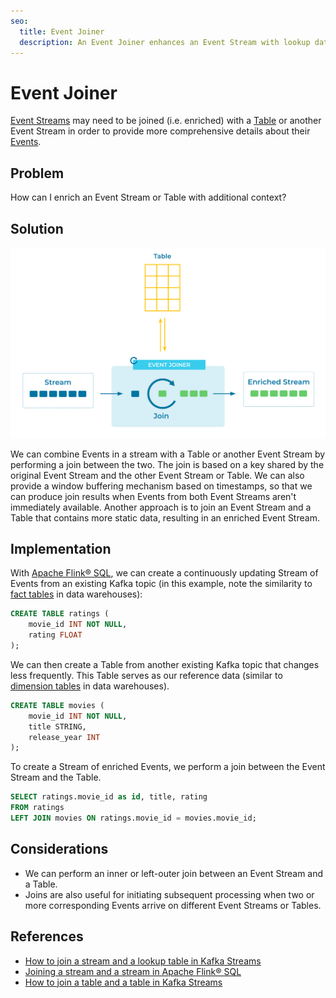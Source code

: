```yaml
---
seo:
  title: Event Joiner
  description: An Event Joiner enhances an Event Stream with lookup data by joining the stream with a Table or another Event Stream.
---
```


# Event Joiner

[Event Streams](../event-stream/event-stream.md) may need to be joined (i.e. enriched) with a [Table](../table/state-table.md) or another Event Stream in order to provide more comprehensive details about their [Events](../event/event.md).

## Problem

How can I enrich an Event Stream or Table with additional context?

## Solution

![event joiner](../img/event-joiner.svg)

We can combine Events in a stream with a Table or another Event Stream by performing a join between the two. The join is based on a key shared by the original Event Stream and the other Event Stream or Table. We can also provide a window buffering mechanism based on timestamps, so that we can produce join results when Events from both Event Streams aren't immediately available. Another approach is to join an Event Stream and a Table that contains more static data, resulting in an enriched Event Stream. 

## Implementation

With [Apache Flink® SQL](https://nightlies.apache.org/flink/flink-docs-stable/docs/dev/table/sql/gettingstarted/), we can create a continuously updating Stream of Events from an existing Kafka topic (in this example, note the similarity to [fact tables](https://en.wikipedia.org/wiki/Fact_table) in data warehouses):

```sql
CREATE TABLE ratings (
    movie_id INT NOT NULL,
    rating FLOAT
);
```

We can then create a Table from another existing Kafka topic that changes less frequently. This Table serves as our reference data (similar to [dimension tables](https://en.wikipedia.org/wiki/Dimension_(data_warehouse)) in data warehouses).

```sql
CREATE TABLE movies (
    movie_id INT NOT NULL,
    title STRING,
    release_year INT  
);
```

To create a Stream of enriched Events, we perform a join between the Event Stream and the Table.

```sql
SELECT ratings.movie_id as id, title, rating
FROM ratings
LEFT JOIN movies ON ratings.movie_id = movies.movie_id;
```

## Considerations

* We can perform an inner or left-outer join between an Event Stream and a Table.
* Joins are also useful for initiating subsequent processing when two or more corresponding Events arrive on different Event Streams or Tables.

## References

* [How to join a stream and a lookup table in Kafka Streams](https://developer.confluent.io/confluent-tutorials/joining-stream-table/kstreams/)
* [Joining a stream and a stream in Apache Flink® SQL](https://developer.confluent.io/confluent-tutorials/joining-stream-stream/flinksql/)
* [How to join a table and a table in Kafka Streams](https://developer.confluent.io/confluent-tutorials/joining-table-table/kstreams/)
